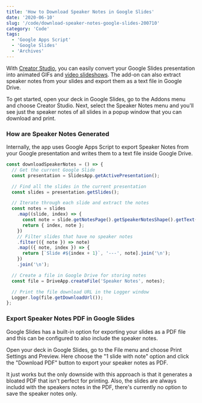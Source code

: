 ```yaml
---
title: 'How to Download Speaker Notes in Google Slides'
date: '2020-06-10'
slug: '/code/download-speaker-notes-google-slides-200710'
category: 'Code'
tags:
  - 'Google Apps Script'
  - 'Google Slides'
  - 'Archives'
---
```


With [Creator Studio](https://gsuite.google.com/marketplace/app/creator_studio/509621243108), you can easily convert your Google Slides presentation into animated GIFs and [video slideshows](/internet/save-google-slides-video/32168/). The add-on can also extract speaker notes from your slides and export them as a text file in Google Drive.

To get started, open your deck in Google Slides, go to the Addons menu and choose Creator Studio. Next, select the Speaker Notes menu and you'll see just the speaker notes of all slides in a popup window that you can download and print.

### How are Speaker Notes Generated

Internally, the app uses Google Apps Script to export Speaker Notes from your Google presentation and writes them to a text file inside Google Drive.

```javascript
const downloadSpeakerNotes = () => {
  // Get the current Google Slide
  const presentation = SlidesApp.getActivePresentation();

  // Find all the slides in the current presentation
  const slides = presentation.getSlides();

  // Iterate through each slide and extract the notes
  const notes = slides
    .map((slide, index) => {
      const note = slide.getNotesPage().getSpeakerNotesShape().getText().asString();
      return { index, note };
    })
    // Filter slides that have no speaker notes
    .filter(({ note }) => note)
    .map(({ note, index }) => {
      return [`Slide #${index + 1}`, '---', note].join('\n');
    })
    .join('\n');

  // Create a file in Google Drive for storing notes
  const file = DriveApp.createFile('Speaker Notes', notes);

  // Print the file download URL in the Logger window
  Logger.log(file.getDownloadUrl());
};
```

### Export Speaker Notes PDF in Google Slides

Google Slides has a built-in option for exporting your slides as a PDF file and this can be configured to also include the speaker notes.

Open your deck in Google Slides, go to the File menu and choose Print Settings and Preview. Here choose the "1 slide with note" option and click the "Download PDF" button to export your speaker notes as PDF.

It just works but the only downside with this approach is that it generates a bloated PDF that isn't perfect for printing. Also, the slides are always includd with the speakers notes in the PDF, there's currently no option to save the speaker notes only.
